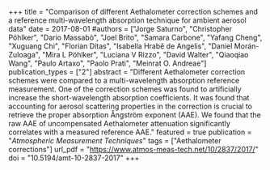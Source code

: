 +++
title = "Comparison of different Aethalometer correction schemes and a reference multi-wavelength absorption technique for ambient aerosol data"
date = 2017-08-01
#authors = ["Jorge Saturno", "Christopher Pöhlker", "Dario Massabò", "Joel Brito", "Samara Carbone", "Yafang Cheng", "Xuguang Chi", "Florian Ditas", "Isabella Hrabě de Angelis", "Daniel Morán-Zuloaga", "Mira L Pöhlker", "Luciana V Rizzo", "David Walter", "Qiaoqiao Wang", "Paulo Artaxo", "Paolo Prati", "Meinrat O. Andreae"]
publication_types = ["2"]
abstract = "Different Aethalometer correction schemes were compared to a multi-wavelength absorption reference measurement. One of the correction schemes was found to artificially increase the short-wavelength absorption coefficients. It was found that accounting for aerosol scattering properties in the correction is crucial to retrieve the proper absorption Ångström exponent (AAE). We found that the raw AAE of uncompensated Aethalometer attenuation significantly correlates with a measured reference AAE."
featured = true
publication = "*Atmospheric Measurement Techniques*"
tags = ["Aethalometer corrections"]
url_pdf = "https://www.atmos-meas-tech.net/10/2837/2017/"
doi = "10.5194/amt-10-2837-2017"
+++
